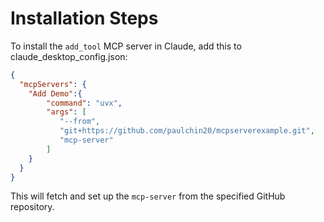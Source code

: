 # Installation Steps

To install the `add_tool` MCP server in Claude, add this to claude_desktop_config.json:

```json
{
  "mcpServers": {
	"Add Demo":{
		"command": "uvx",
		"args": [
		   "--from",
		   "git+https://github.com/paulchin20/mcpserverexample.git",
		   "mcp-server"
		]
	}
  }
}
```

This will fetch and set up the `mcp-server` from the specified GitHub repository.